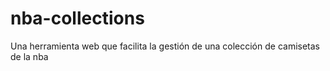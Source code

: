 # nba-collections
Una herramienta web que facilita la gestión de una colección de camisetas de la nba
